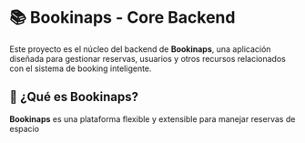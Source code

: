 # 📚 Bookinaps - Core Backend

Este proyecto es el núcleo del backend de **Bookinaps**, una aplicación diseñada para gestionar reservas, usuarios y otros recursos relacionados con el sistema de booking inteligente.

## 🚀 ¿Qué es Bookinaps?

**Bookinaps** es una plataforma flexible y extensible para manejar reservas de espacio
